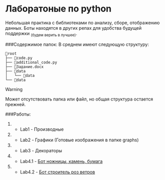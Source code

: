 # Лаборатоные по python
Небольшая практика с библиотеками по анализу, сборе, отображению данных.
Боты находятся в других репах для удобства будущей поддержки <sub>(будем верить в лучшее)</sub>.






###Содержимое папок:
В среднем имеют следующую структуру:
```
📂root
├── 📄code.py
├── 📄additional_code.py
├── 📄Задание.docx
├── 📂data
│   └── 📄data
└── 📄data
```
>[!WARNING]
>Может отсутствовать папка или файл, но общая структура остается прежней.


###Работы:
1. - Lab1 - Производные
2. - Lab2 - Графики (Готовые изображения в папке graphs)
3. - Lab3 - Декораторы
4. - Lab4.1 - [Бот ножницы, камень, бумага](https://github.com/Dumaqkumaq/TGbot_stone_paper_scissors)
5. - Lab4.2 - [Бот строитель роз ветров]()